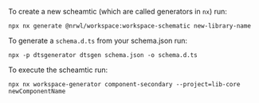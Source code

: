 To create a new scheamtic (which are called generators in `nx`) run:

```
npx nx generate @nrwl/workspace:workspace-schematic new-library-name
```

To generate a `schema.d.ts` from your schema.json run:

```
npx -p dtsgenerator dtsgen schema.json -o schema.d.ts
```

To execute the scheamtic run:

```
npx nx workspace-generator component-secondary --project=lib-core newComponentName
```
